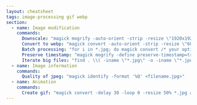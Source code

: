 ```yaml
---
layout: cheatsheet
tags: image-processing gif webp
section:
  - name: Image modification
    commands:
      Downscale: "magick mogrify -auto-orient -strip -resize \"1920x1920>\" -quality 85 *.jpg"
      Convert to webp: "magick convert -auto-orient -strip -resize \"600x600>\" -quality 75 -define webp:method=6 -define webp:use-sharp-yuv=1 image.jpg image.webp"
      Batch processing: "for i in *.jpg; do magick convert /* your options */ $i ${i/.jpg/.webp}; done"
      Preserve timestamp: "magick mogrify -define preserve-timestamp=true <filename.jpg>"
      Iterate big files: "find . \\( -iname \"*.jpg\" -o -iname \"*.jpeg\" \\) -type f -size +1500k -exec magick mogrify [...] {} \\;"
  - name: Image information
    commands:
      Quality of jpeg: "magick identify -format '%Q' <filename.jpg>"
  - name: Animation
    commands:
      Create gif: "magick convert -delay 30 -loop 0 -resize 50% *.jpg animation.gif"
---
```

